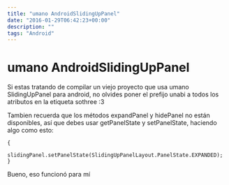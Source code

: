 ```yaml
---
title: "umano AndroidSlidingUpPanel"
date: "2016-01-29T06:42:23+00:00"
description: ""
tags: "Android"
---
```

# umano AndroidSlidingUpPanel

Si estas tratando de compilar un viejo proyecto que usa 
umano SlidingUpPanel para android, no olvides poner el prefijo unabi a todos los atributos en la etiqueta sothree :3

Tambien recuerda que los métodos expandPanel y hidePanel no están disponibles, así que debes usar getPanelState y setPanelState, haciendo algo como esto:


```if( slidingPanel.getPanelState() !=  SlidingUpPanelLayout.PanelState.EXPANDED)
{
    slidingPanel.setPanelState(SlidingUpPanelLayout.PanelState.EXPANDED);
}
 ```

Bueno, eso funcionó para mí




